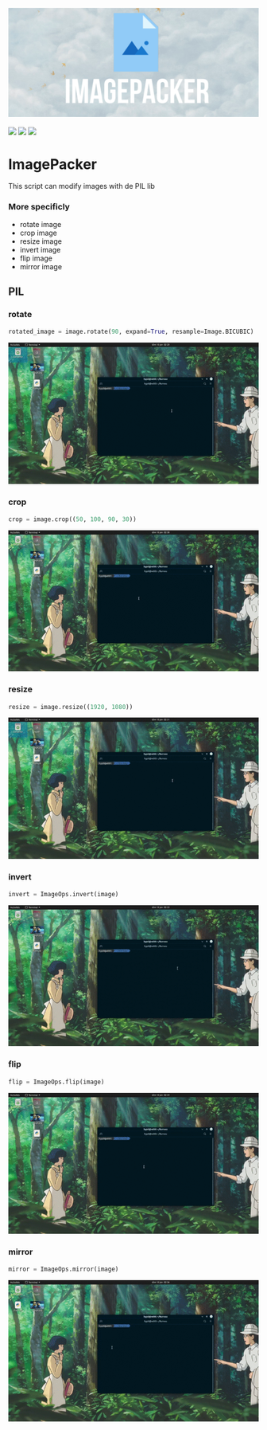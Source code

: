 <img src=/img/imagepacker.png><br><br><img src="https://forthebadge.com/images/badges/built-with-love.svg" height="40" length="40"> <img src="https://forthebadge.com/images/badges/made-with-python.svg" height="40" length="40"> <img src="https://forthebadge.com/images/badges/fuck-it-ship-it.svg" height="40" length="40">
# ImagePacker
This script can modify images with de PIL lib
### More specificly
* rotate image     
* crop image       
* resize image     
* invert image      
* flip image       
* mirror image
## PIL
### rotate
```py
rotated_image = image.rotate(90, expand=True, resample=Image.BICUBIC)
```
<img src="/img/rotate.gif"><br>
### crop
```py
crop = image.crop((50, 100, 90, 30))
```
<img src="/img/crop.gif"><br>
### resize
```py
resize = image.resize((1920, 1080))
```
<img src="/img/resize.gif"><br>
### invert
```py
invert = ImageOps.invert(image)
```
<img src="/img/invert.gif"><br>
### flip
```py
flip = ImageOps.flip(image)
```
<img src="/img/flip.gif"><br>
### mirror
```py
mirror = ImageOps.mirror(image)
```
<img src="/img/mirror.gif"><br>
